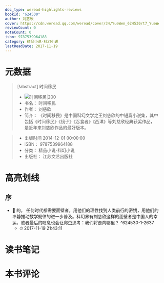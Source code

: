 ```yaml
---
doc_type: weread-highlights-reviews
bookId: "624530"
author: 刘慈欣
cover: https://cdn.weread.qq.com/weread/cover/34/YueWen_624530/t7_YueWen_624530.jpg
reviewCount: 0
noteCount: 0
isbn: 9787539964188
category: 精品小说-科幻小说
lastReadDate: 2017-11-19
---
```

# 元数据
> [!abstract] 时间移民
> - ![ 时间移民|200](https://cdn.weread.qq.com/weread/cover/34/YueWen_624530/t7_YueWen_624530.jpg)
> - 书名： 时间移民
> - 作者： 刘慈欣
> - 简介：     《时间移民》是中国科幻文学之王刘慈欣的中短篇小说集，其中包括《时间移民》《镜子》《吞食者》《西洋》等刘慈欣经典获奖作品，是近年来刘慈欣作品的最好版本。

> - 出版时间 2014-12-01 00:00:00
> - ISBN： 9787539964188
> - 分类： 精品小说-科幻小说
> - 出版社： 江苏文艺出版社

# 高亮划线

## 序


- 📌 的。     任何时代都需要面壁者，用他们的理性找到人类前行的密钥，用他们的冷静推动数学规律的进一步普及。科幻界有刘慈欣这样的面壁者是中国人的幸运，歌者最后的叹息也会让爬虫思考：我们将走向哪里？ ^624530-1-2637
    - ⏱ 2017-11-19 21:43:11 
# 读书笔记

# 本书评论
